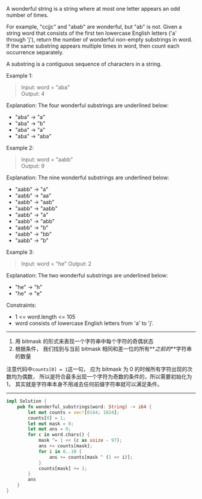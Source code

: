 A wonderful string is a string where at most one letter appears an odd number of times.

For example, "ccjjc" and "abab" are wonderful, but "ab" is not.
Given a string word that consists of the first ten lowercase English letters ('a' through 'j'), return the number of wonderful non-empty substrings in word. If the same substring appears multiple times in word, then count each occurrence separately.

A substring is a contiguous sequence of characters in a string.

Example 1:

> Input: word = "aba"  
> Output: 4

Explanation: The four wonderful substrings are underlined below:

- "aba" -> "a"
- "aba" -> "b"
- "aba" -> "a"
- "aba" -> "aba"

Example 2:

> Input: word = "aabb"  
> Output: 9

Explanation: The nine wonderful substrings are underlined below:

- "aabb" -> "a"
- "aabb" -> "aa"
- "aabb" -> "aab"
- "aabb" -> "aabb"
- "aabb" -> "a"
- "aabb" -> "abb"
- "aabb" -> "b"
- "aabb" -> "bb"
- "aabb" -> "b"

Example 3:

> Input: word = "he"
> Output: 2

Explanation: The two wonderful substrings are underlined below:

- "he" -> "h"
- "he" -> "e"

Constraints:

- 1 <= word.length <= 105
- word consists of lowercase English letters from 'a' to 'j'.

---

1. 用 bitmask 的形式来表现一个字符串中每个字符的奇偶状态
2. 根据条件， 我们找到与当前 bitmask 相同和差一位的所有**_之前的_**字符串的数量

注意代码中`counts[0] = 1`这一句， 应为 bitmask 为 0 的时候所有字符出现的次数均为偶数， 所以是符合最多出现一个字符为奇数的条件的，所以需要初始化为 1， 其实就是字符串本身不用减去任何前缀字符串就可以满足条件。

---

```rust
impl Solution {
    pub fn wonderful_substrings(word: String) -> i64 {
        let mut counts = vec![0i64; 1024];
        counts[0] = 1;
        let mut mask = 0;
        let mut ans = 0;
        for c in word.chars() {
            mask ^= 1 << (c as usize - 97);
            ans += counts[mask];
            for i in 0..10 {
                ans += counts[mask ^ (1 << i)];
            }
            counts[mask] += 1;
        }
        ans
    }
}
```
